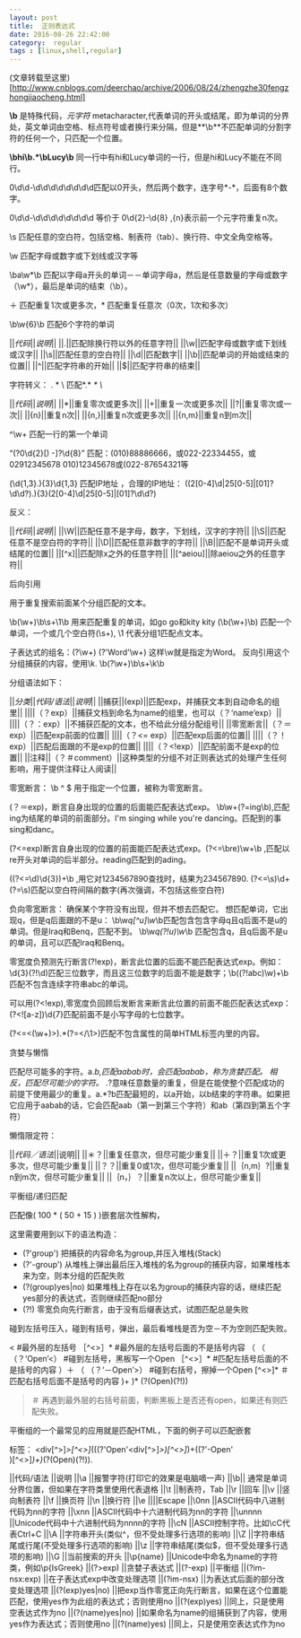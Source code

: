 ```yaml
---
layout: post 
title:  正则表达式
date: 2016-08-26 22:42:00 
category:  regular
tags : [linux,shell,regular]
---
```


(文章转载至这里)[http://www.cnblogs.com/deerchao/archive/2006/08/24/zhengzhe30fengzhongjiaocheng.html]

**\b** 是特殊代码，*元字符* metacharacter,代表单词的开头或结尾，即为单词的分界处，英文单词由空格、标点符号或者换行来分隔，但是**\b**不匹配单词的分割字符的任何一个，只匹配一个位置。

**\bhi\b.*\bLucy\b** 同一行中有hi和Lucy单词的一行，但是hi和Lucy不能在不同行。

0\d\d-\d\d\d\d\d\d\d\d匹配以0开头，然后两个数字，连字号*-*，后面有8个数字。

0\d\d-\d\d\d\d\d\d\d\d 等价于 0\d{2}-\d{8}  ,{n}表示前一个元字符重复n次。

\s 匹配任意的空白符，包括空格、制表符（tab）、换行符、中文全角空格等。

\w 匹配字母或数字或下划线或汉字等

\ba\w*\b 匹配以字母a开头的单词－－单词字母a，然后是任意数量的字母或数字（\w*），最后是单词的结束（\b）。

＋ 匹配重复1次或更多次，* 匹配重复任意次（0次，1次和多次）

\b\w{6}\b 匹配6个字符的单词

||*代码*||*说明*||
||.||匹配除换行符以外的任意字符||
||\w||匹配字母或数字或下划线或汉字||
||\s||匹配任意的空白符||
||\d||匹配数字||
||\b||匹配单词的开始或结束的位置||
||^||匹配字符串的开始||
||$||匹配字符串的结束||

字符转义：
\.  \*  \\ 匹配*.* *\** *\\*

||*代码*||*说明*||
||*||重复零次或更多次||
||+||重复一次或更多次||
||?||重复零次或一次||
||{n}||重复n次||
||{n,}||重复n次或更多次||
||{n,m}||重复n到m次||

^\w+ 匹配一行的第一个单词

“\(?0\d{2}[) -]?\d{8}” 匹配：(010)88886666，或022-22334455，或02912345678 010)12345678或(022-87654321等

(\d{1,3}\.){3}\d{1,3}  匹配IP地址 ，合理的IP地址： ((2[0-4]\d|25[0-5]|[01]?\d\d?)\.){3}(2[0-4]\d|25[0-5]|[01]?\d\d?)

反义：

||*代码*||*说明*||
||\W||匹配任意不是字母，数字，下划线，汉字的字符||
||\S||匹配任意不是空白符的字符||
||\D||匹配任意非数字的字符||
||\B||匹配不是单词开头或结尾的位置||
||[^x]||匹配除x之外的任意字符||
||[^aeiou]||除aeiou之外的任意字符||

后向引用

用于重复搜索前面某个分组匹配的文本。

\b(\w+)\b\s+\1\b 用来匹配重复的单词，如go go和kity kity
(\b(\w+)\b)  匹配一个单词，一个或几个空白符(\s+), \1 代表分组1匹配点文本。

子表达式的组名：(?<Word>\w+)   (?'Word'\w+)  这样\w就是指定为Word。
反向引用这个分组捕获的内容，使用\k<Word>.  \b(?<Word>\w+)\b\s+\k<Word>\b

分组语法如下：

||*分类*||*代码/语法*||*说明*||
||捕获||(exp)||匹配exp，并捕获文本到自动命名的组里||
||||（？<name>exp）||捕获文档到命名为name的组里，也可以（？‘name’exp）||
||||（？：exp）||不捕获匹配的文本，也不给此分组分配组号||
||零宽断言||（？＝exp）||匹配exp前面的位置||
||||（？<= exp）||匹配exp后面的位置||
||||（？！exp）||匹配后面跟的不是exp的位置||
||||（？<\!exp）||匹配前面不是exp的位置||
||注释||（？＃comment）||这种类型的分组不对正则表达式的处理产生任何影响，用于提供注释让人阅读||

零宽断言：
\b  ^  $  用于指定一个位置，被称为零宽断言。

(？＝exp)，断言自身出现的位置的后面能匹配表达式exp。
\b\w+(?=ing\b),匹配ing为结尾的单词的前面部分。I'm singing while you're dancing。匹配到的事sing和danc。

(?<=exp)断言自身出现的位置的前面能匹配表达式exp。(?<=\bre)\w+\b ,匹配以re开头对单词的后半部分。reading匹配到的ading。

((?<=\d)\d{3})+\b ,用它对1234567890查找时，结果为234567890.
(?<=\s)\d+(?=\s)匹配以空白符间隔的数字(再次强调，不包括这些空白符)

负向零宽断言：
确保某个字符没有出现，但并不想去匹配它。
想匹配单词，它出现q，但是q后面跟的不是u：
\b\w*q[^u]\w*\b匹配包含包含字母q且q后面不是u的单词。但是Iraq和Benq，匹配不到。
\b\w*q(?!u)\w*\b  匹配包含q，且q后面不是u的单词，且可以匹配Iraq和Benq。

零宽度负预测先行断言(?!exp)，断言此位置的后面不能匹配表达式exp。例如：\d{3}(?!\d)匹配三位数字，而且这三位数字的后面不能是数字；\b((?!abc)\w)+\b匹配不包含连续字符串abc的单词。

可以用(?<\!exp),零宽度负回顾后发断言来断言此位置的前面不能匹配表达式exp：(?<\![a-z])\d{7}匹配前面不是小写字母的七位数字。

(?<=<(\w+)>).*(?=<\/\1>)匹配不包含属性的简单HTML标签内里的内容。

贪婪与懒惰

匹配尽可能多的字符。a.*b,匹配aabab时，会匹配aabab，称为贪婪匹配。
相反，匹配尽可能少的字符。 .*?意味任意数量的重复，但是在能使整个匹配成功的前提下使用最少的重复。a.*?b匹配最短的，以a开始，以b结束的字符串。如果把它应用于aabab的话，它会匹配aab（第一到第三个字符）和ab（第四到第五个字符）

懒惰限定符：

||*代码／语法*||说明||
||＊？||重复任意次，但尽可能少重复||
||＋？||重复1次或更多次，但尽可能少重复||
||？？||重复0或1次，但尽可能少重复||
||｛n,m｝?||重复n到m次，但尽可能少重复||
||｛n，｝？||重复n次以上，但尽可能少重复||

平衡组/递归匹配

匹配像( 100 * ( 50 + 15 ) )嵌套层次性解构，

这里需要用到以下的语法构造：

- (?'group') 把捕获的内容命名为group,并压入堆栈(Stack)
- (?'-group') 从堆栈上弹出最后压入堆栈的名为group的捕获内容，如果堆栈本来为空，则本分组的匹配失败
- (?(group)yes|no) 如果堆栈上存在以名为group的捕获内容的话，继续匹配yes部分的表达式，否则继续匹配no部分
- (?!) 零宽负向先行断言，由于没有后缀表达式，试图匹配总是失败

碰到左括号压入，碰到有括号，弹出，最后看堆栈是否为空－不为空则匹配失败。

<        #最外层的左括号
	［^<>］*    #最外层的左括号后面的不是括号内容
	（
		（
			（？‘Open’<）    #碰到左括号，黑板写一个Open
			［^<>］*   #匹配左括号后面的不是括号的内容
			）＋
			（
			（？‘－Open’>）    #碰到右括号，擦掉一个Open
			[^<>]*     ＃匹配右括号后面不是括号的内容
			)+
		)*
		(?(Open)(?!))   
>    ＃ 再遇到最外层的右括号前面，判断黑板上是否还有open，如果还有则匹配失败。

平衡组的一个最常见的应用就是匹配HTML，下面的例子可以匹配嵌套<div>标签：
<div[^>]*>[^<>]*(((?'Open'<div[^>]*>)[^<>]*)+((?'-Open'</div>)[^<>]*)+)*(?(Open)(?!))</div>.

||代码/语法	||说明
||\a	||报警字符(打印它的效果是电脑嘀一声)
||\b||	通常是单词分界位置，但如果在字符类里使用代表退格
||\t	||制表符，Tab
||\r	||回车
||\v	||竖向制表符
||\f	||换页符
||\n	||换行符
||\e	||||Escape
||\0nn	||ASCII代码中八进制代码为nn的字符
||\xnn	||ASCII代码中十六进制代码为nn的字符
||\unnnn	||Unicode代码中十六进制代码为nnnn的字符
||\cN	||ASCII控制字符。比如\cC代表Ctrl+C
||\A	||字符串开头(类似^，但不受处理多行选项的影响)
||\Z	||字符串结尾或行尾(不受处理多行选项的影响)
||\z	||字符串结尾(类似$，但不受处理多行选项的影响)
||\G	||当前搜索的开头
||\p{name}	||Unicode中命名为name的字符类，例如\p{IsGreek}
||(?>exp)	||贪婪子表达式
||(?<x>-<y>exp)	||平衡组
||(?im-nsx:exp)	||在子表达式exp中改变处理选项
||(?im-nsx)	||为表达式后面的部分改变处理选项
||(?(exp)yes|no)	||把exp当作零宽正向先行断言，如果在这个位置能匹配，使用yes作为此组的表达式；否则使用no
||(?(exp)yes)	||同上，只是使用空表达式作为no
||(?(name)yes|no)	||如果命名为name的组捕获到了内容，使用yes作为表达式；否则使用no
||(?(name)yes)	||同上，只是使用空表达式作为no
